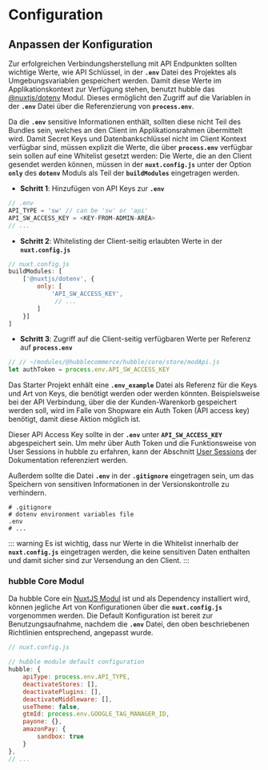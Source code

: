 # Configuration

## Anpassen der Konfiguration

Zur erfolgreichen Verbindungsherstellung mit API Endpunkten sollten wichtige Werte, wie API Schlüssel, in der __`.env`__
Datei des Projektes als Umgebungsvariablen gespeichert werden.
Damit diese Werte im Applikationskontext zur Verfügung stehen, benutzt hubble das [@nuxtjs/dotenv](https://github.com/nuxt-community/dotenv-module)
Modul. Dieses ermöglicht den Zugriff auf die Variablen in der __`.env`__ Datei über die Referenzierung von __`process.env`__.

Da die __`.env`__ sensitive Informationen enthält, sollten diese nicht Teil des Bundles sein, welches an den Client im
Applikationsrahmen übermittelt wird. Damit Secret Keys und Datenbankschlüssel nicht im Client Kontext verfügbar sind, müssen explizit die Werte,
die über __`process.env`__ verfügbar sein sollen auf eine Whitelist gesetzt werden:
Die Werte, die an den Client gesendet werden können, müssen in der  __`nuxt.config.js`__ unter der Option __`only`__ des __`dotenv`__ Moduls als Teil der 
 __`buildModules`__ eingetragen werden.


* __Schritt 1__: Hinzufügen von API Keys zur __`.env`__
``` js
// .env
API_TYPE = 'sw' // can be 'sw' or 'api'
API_SW_ACCESS_KEY = <KEY-FROM-ADMIN-AREA>
// ...
```

* __Schritt 2__: Whitelisting der Client-seitig erlaubten Werte in der __`nuxt.config.js`__
``` js
// nuxt.config.js
buildModules: [
    ['@nuxtjs/dotenv', {
        only: [
            'API_SW_ACCESS_KEY',
             // ...
        ]
    }]
]
```

* __Schritt 3__: Zugriff auf die Client-seitig verfügbaren Werte per Referenz auf __`process.env`__ 
``` js
// // ~/modules/@hubblecommerce/hubble/core/store/modApi.js
let authToken = process.env.API_SW_ACCESS_KEY
```

Das Starter Projekt enhält eine __`.env_example`__ Datei als Referenz für die Keys und Art von Keys, die benötigt werden oder
werden könnten. Beispielsweise bei der API Verbindung, über die der Kunden-Warenkorb gespeichert werden soll, wird im Falle von Shopware
ein Auth Token (API access key) benötigt, damit diese Aktion möglich ist.

Dieser API Access Key sollte in der __`.env`__ unter __`API_SW_ACCESS_KEY`__ abgespeichert sein.
Um mehr über Auth Token und die Funktionsweise von User Sessions in hubble zu erfahren, kann der Abschnitt
[User Sessions](usersession.md) der Dokumentation referenziert werden.


Außerdem sollte die Datei __`.env`__ in der __`.gitignore`__ eingetragen sein, um das Speichern von sensitiven Informationen in der Versionskontrolle zu verhindern.

``` git
# .gitignore
# dotenv environment variables file
.env
# ...
```

::: warning
Es ist wichtig, dass nur Werte in die Whitelist innerhalb der __`nuxt.config.js`__ eingetragen werden, die keine sensitiven Daten enthalten und damit 
sicher sind zur Versendung an den Client.
:::


### hubble Core Modul

Da hubble Core ein [NuxtJS Modul](https://nuxtjs.org/guide/modules) ist und als Dependency installiert wird, können jegliche Art von
Konfigurationen über die __`nuxt.config.js`__ vorgenommen werden.
Die Default Konfiguration ist bereit zur Benutzungsaufnahme, nachdem die __`.env`__ Datei, den oben beschriebenen Richtlinien entsprechend,
angepasst wurde.


``` js
// nuxt.config.js

// hubble module default configuration
hubble: {
    apiType: process.env.API_TYPE,
    deactivateStores: [],
    deactivatePlugins: [],
    deactivateMiddleware: [],
    useTheme: false,
    gtmId: process.env.GOOGLE_TAG_MANAGER_ID,
    payone: {},
    amazonPay: {
        sandbox: true
    }
},
// ...
```

